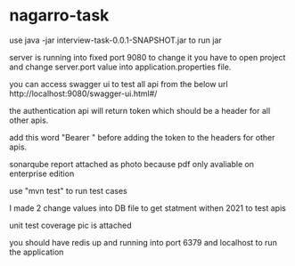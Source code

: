 # nagarro-task


use java -jar interview-task-0.0.1-SNAPSHOT.jar to run jar

server is running into fixed port 9080 to change it you have to open project and change server.port value into application.properties file.

you can access swagger ui to test all api from the below url 
http://localhost:9080/swagger-ui.html#/

the authentication api will return token which should be a header for all other apis.

add this word "Bearer " before adding the token to the headers for other apis.

sonarqube report attached as photo because pdf only avaliable on enterprise edition

use "mvn test" to run test cases 


I made 2 change values into DB file to get statment withen 2021 to test apis


unit test coverage pic is attached

you should have redis up and running into port 6379 and localhost to run the application